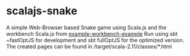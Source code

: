 # scalajs-snake
A simple Web-Browser based Snake game using Scala.js and the workbench Scala.js from [example-workbench-example](/https://github.com/lihaoyi/workbench-example-app/tree/master)
Run using sbt ~fastOptJS for development and sbt fullOptJS for the optimized version.
The created pages can be found in /target/scala-2.11/classes/*.html
